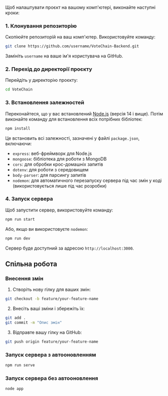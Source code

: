 
Щоб налаштувати проєкт на вашому комп'ютері, виконайте наступні кроки:

### 1. Клонування репозиторію

Скопіюйте репозиторій на ваш комп'ютер. Використовуйте команду:

```bash
git clone https://github.com/username/VoteChain-Backend.git
```

Замініть `username` на ваше ім'я користувача на GitHub.

### 2. Перехід до директорії проєкту

Перейдіть у директорію проєкту:

```bash
cd VoteChain
```

### 3. Встановлення залежностей

Переконайтеся, що у вас встановлений [Node.js](https://nodejs.org/) (версія 14 і вище). Потім виконайте команду для встановлення всіх потрібних бібліотек:

```bash
npm install
```

Це встановить всі залежності, зазначені у файлі `package.json`, включаючи:

- `express`: веб-фреймворк для Node.js
- `mongoose`: бібліотека для роботи з MongoDB
- `cors`: для обробки крос-домашніх запитів
- `dotenv`: для роботи з середовищем
- `body-parser`: для парсингу запитів
- `nodemon`: для автоматичного перезапуску сервера під час змін у коді (використовується лише під час розробки)

### 4. Запуск сервера

Щоб запустити сервер, використовуйте команду:

```bash
npm run start
```

Або, якщо ви використовуєте `nodemon`:

```bash
npm run dev
```

Сервер буде доступний за адресою `http://localhost:3000`.

## Спільна робота

### Внесення змін

1. Створіть нову гілку для ваших змін:

```bash
git checkout -b feature/your-feature-name
```

2. Внесіть ваші зміни і збережіть їх:

```bash
git add .
git commit -m "Опис змін"
```

3. Відправте вашу гілку на GitHub:

```bash
git push origin feature/your-feature-name
```
### Запуск сервера з автооновленням
```bash
npm run serve
```
### Запуск сервера без автооновлення 
```bash
node app
```
